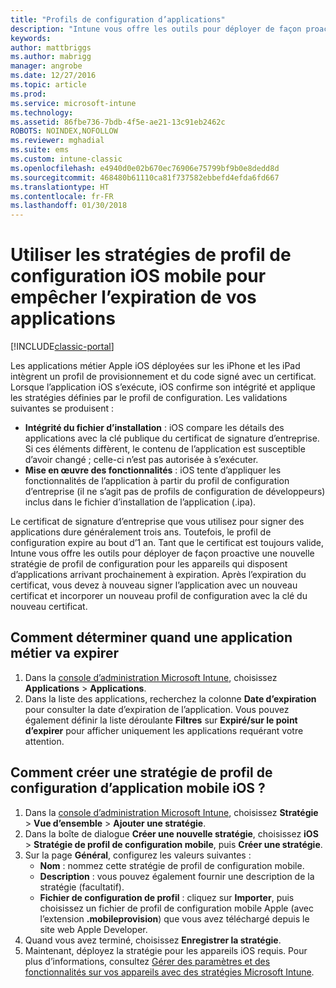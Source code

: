 ```yaml
---
title: "Profils de configuration d’applications"
description: "Intune vous offre les outils pour déployer de façon proactive une nouvelle stratégie de profil de configuration pour les appareils qui disposent d’applications arrivant prochainement à expiration."
keywords: 
author: mattbriggs
ms.author: mabrigg
manager: angrobe
ms.date: 12/27/2016
ms.topic: article
ms.prod: 
ms.service: microsoft-intune
ms.technology: 
ms.assetid: 86fbe736-7bdb-4f5e-ae21-13c91eb2462c
ROBOTS: NOINDEX,NOFOLLOW
ms.reviewer: mghadial
ms.suite: ems
ms.custom: intune-classic
ms.openlocfilehash: e4940d0e02b670ec76906e75799bf9b0e8dedd8d
ms.sourcegitcommit: 468480b61110ca81f737582ebbefd4efda6fd667
ms.translationtype: HT
ms.contentlocale: fr-FR
ms.lasthandoff: 01/30/2018
---
```

# <a name="use-ios-mobile-provisioning-profile-policies-to-prevent-your-apps-from-expiring"></a>Utiliser les stratégies de profil de configuration iOS mobile pour empêcher l’expiration de vos applications

[!INCLUDE[classic-portal](../includes/classic-portal.md)]

Les applications métier Apple iOS déployées sur les iPhone et les iPad intègrent un profil de provisionnement et du code signé avec un certificat. Lorsque l’application iOS s’exécute, iOS confirme son intégrité et applique les stratégies définies par le profil de configuration. Les validations suivantes se produisent :

- **Intégrité du fichier d’installation** : iOS compare les détails des applications avec la clé publique du certificat de signature d’entreprise. Si ces éléments diffèrent, le contenu de l’application est susceptible d’avoir changé ; celle-ci n’est pas autorisée à s’exécuter.
- **Mise en œuvre des fonctionnalités** : iOS tente d’appliquer les fonctionnalités de l’application à partir du profil de configuration d’entreprise (il ne s’agit pas de profils de configuration de développeurs) inclus dans le fichier d’installation de l’application (.ipa).


Le certificat de signature d’entreprise que vous utilisez pour signer des applications dure généralement trois ans. Toutefois, le profil de configuration expire au bout d’1 an. Tant que le certificat est toujours valide, Intune vous offre les outils pour déployer de façon proactive une nouvelle stratégie de profil de configuration pour les appareils qui disposent d’applications arrivant prochainement à expiration.
Après l’expiration du certificat, vous devez à nouveau signer l’application avec un nouveau certificat et incorporer un nouveau profil de configuration avec la clé du nouveau certificat.



## <a name="how-to-find-out-when-a-line-of-business-app-will-expire"></a>Comment déterminer quand une application métier va expirer

1. Dans la [console d’administration Microsoft Intune](https://manage.microsoft.com), choisissez **Applications** > **Applications**.
2. Dans la liste des applications, recherchez la colonne **Date d’expiration** pour consulter la date d’expiration de l’application. Vous pouvez également définir la liste déroulante **Filtres** sur **Expiré/sur le point d’expirer** pour afficher uniquement les applications requérant votre attention.

## <a name="how-to-create-an-ios-mobile-provisioning-profile-policy"></a>Comment créer une stratégie de profil de configuration d’application mobile iOS ?


1. Dans la [console d’administration Microsoft Intune](https://manage.microsoft.com), choisissez **Stratégie** > **Vue d’ensemble** > **Ajouter une stratégie**.
2. Dans la boîte de dialogue **Créer une nouvelle stratégie**, choisissez **iOS** > **Stratégie de profil de configuration mobile**, puis **Créer une stratégie**.
3. Sur la page **Général**, configurez les valeurs suivantes :
    - **Nom** : nommez cette stratégie de profil de configuration mobile.
    - **Description** : vous pouvez également fournir une description de la stratégie (facultatif).
    - **Fichier de configuration de profil** : cliquez sur **Importer**, puis choisissez un fichier de profil de configuration mobile Apple (avec l’extension **.mobileprovision**) que vous avez téléchargé depuis le site web Apple Developer.
4. Quand vous avez terminé, choisissez **Enregistrer la stratégie**.
5. Maintenant, déployez la stratégie pour les appareils iOS requis. Pour plus d’informations, consultez [Gérer des paramètres et des fonctionnalités sur vos appareils avec des stratégies Microsoft Intune](manage-settings-and-features-on-your-devices-with-microsoft-intune-policies.md).
